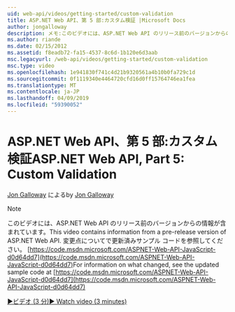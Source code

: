 ```yaml
---
uid: web-api/videos/getting-started/custom-validation
title: ASP.NET Web API、第 5 部:カスタム検証 |Microsoft Docs
author: jongalloway
description: メモ:このビデオには、ASP.NET Web API のリリース前のバージョンからの情報が含まれています。
ms.author: riande
ms.date: 02/15/2012
ms.assetid: f8eadb72-fa15-4537-8c6d-1b120e6d3aab
msc.legacyurl: /web-api/videos/getting-started/custom-validation
msc.type: video
ms.openlocfilehash: 1e941830f741c4d21b9320561a4b10b0fa729c1d
ms.sourcegitcommit: 0f1119340e4464720cfd16d0ff15764746ea1fea
ms.translationtype: MT
ms.contentlocale: ja-JP
ms.lasthandoff: 04/09/2019
ms.locfileid: "59390052"
---
```

# <a name="aspnet-web-api-part-5-custom-validation"></a><span data-ttu-id="d0e12-103">ASP.NET Web API、第 5 部:カスタム検証</span><span class="sxs-lookup"><span data-stu-id="d0e12-103">ASP.NET Web API, Part 5: Custom Validation</span></span>

<span data-ttu-id="d0e12-104">[Jon Galloway](https://github.com/jongalloway) による</span><span class="sxs-lookup"><span data-stu-id="d0e12-104">by [Jon Galloway](https://github.com/jongalloway)</span></span>

> [!NOTE]
> <span data-ttu-id="d0e12-105">このビデオには、ASP.NET Web API のリリース前のバージョンからの情報が含まれています。</span><span class="sxs-lookup"><span data-stu-id="d0e12-105">This video contains information from a pre-release version of ASP.NET Web API.</span></span> <span data-ttu-id="d0e12-106">変更点についてで更新済みサンプル コードを参照してください。 [https://code.msdn.microsoft.com/ASPNET-Web-API-JavaScript-d0d64dd7](https://code.msdn.microsoft.com/ASPNET-Web-API-JavaScript-d0d64dd7)</span><span class="sxs-lookup"><span data-stu-id="d0e12-106">For information on what changed, see the updated sample code at [https://code.msdn.microsoft.com/ASPNET-Web-API-JavaScript-d0d64dd7](https://code.msdn.microsoft.com/ASPNET-Web-API-JavaScript-d0d64dd7)</span></span>

[<span data-ttu-id="d0e12-107">&#9654;ビデオ (3 分)</span><span class="sxs-lookup"><span data-stu-id="d0e12-107">&#9654; Watch video (3 minutes)</span></span>](https://channel9.msdn.com/Blogs/ASP-NET-Site-Videos/custom-validation)
